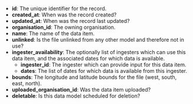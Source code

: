 * **id**: The unique identifier for the record.
* **created_at**: When was the record created?
* **updated_at**: When was the record last updated?
* **organisation_id**: The owning organisation.
* **name**: The name of the data item.
* **unlinked**: Is the file unlinked from any other model and therefore not in use?
* **ingester_availability**: The optionally list of ingesters which can use this data item, and the associated dates for which data is available.
    * **ingester_id**: The ingester which can provide input for this data item.
    * **dates**: The list of dates for which data is available from this ingester.
* **bounds**: The longitude and latitude bounds for the file (west, south, east, north).
* **uploaded_organisation_id**: Was the data item uploaded?
* **deletable**: Is this data model scheduled for deletion?
